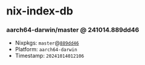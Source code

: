 # nix-index-db
### aarch64-darwin/master @ 241014.889dd46
- Nixpkgs: `master`@[`889dd46`](https://github.com/NixOS/nixpkgs/commit/889dd46a3cab1e69412b6e128fb36a3884a73ac5)
- Platform: `aarch64-darwin`
- Timestamp: `20241014012106`
